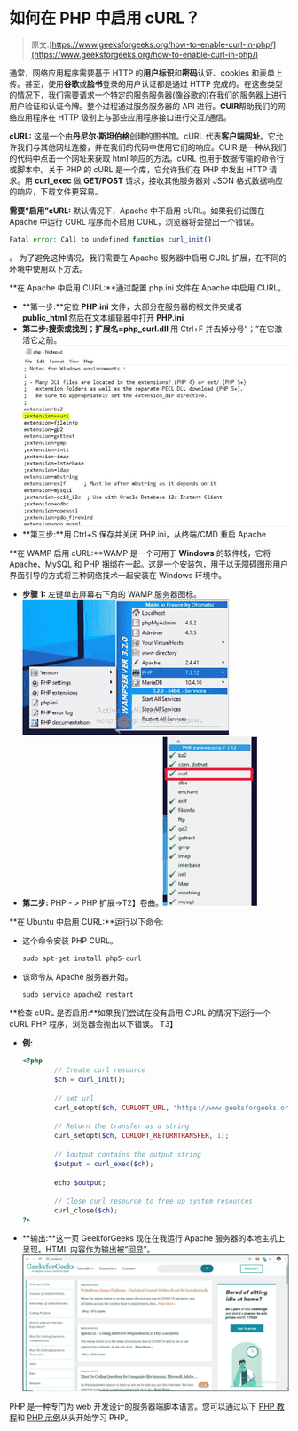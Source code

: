 # 如何在 PHP 中启用 cURL？

> 原文:[https://www.geeksforgeeks.org/how-to-enable-curl-in-php/](https://www.geeksforgeeks.org/how-to-enable-curl-in-php/)

通常，网络应用程序需要基于 HTTP 的**用户标识**和**密码**认证、cookies 和表单上传。甚至，使用**谷歌**或**脸书**登录的用户认证都是通过 HTTP 完成的。在这些类型的情况下，我们需要请求一个特定的服务服务器(像谷歌的)在我们的服务器上进行用户验证和认证令牌。整个过程通过服务服务器的 API 进行。**CUlR**帮助我们的网络应用程序在 HTTP 级别上与那些应用程序接口进行交互/通信。

**cURL:** 这是一个由**丹尼尔·斯坦伯格**创建的图书馆。cURL 代表**客户端网址**。它允许我们与其他网址连接，并在我们的代码中使用它们的响应。CUlR 是一种从我们的代码中点击一个网址来获取 html 响应的方法。cURL 也用于数据传输的命令行或脚本中。关于 PHP 的 cURL 是一个库，它允许我们在 PHP 中发出 HTTP 请求。用 **curl_exec** 做 **GET/POST** 请求，接收其他服务器对 JSON 格式数据响应的响应，下载文件更容易。

**需要“启用”cURL:** 默认情况下，Apache 中不启用 cURL。如果我们试图在 Apache 中运行 CURL 程序而不启用 CURL，浏览器将会抛出一个错误。

```php
Fatal error: Call to undefined function curl_init()
```

。
为了避免这种情况，我们需要在 Apache 服务器中启用 CURL 扩展，在不同的环境中使用以下方法。

**在 Apache 中启用 CURL:**通过配置 php.ini 文件在 Apache 中启用 CURL。

*   **第一步:**定位 **PHP.ini** 文件，大部分在服务器的根文件夹或者 **public_html** 然后在文本编辑器中打开 **PHP.ini**
*   **第二步:**搜索或找到**；扩展名=php_curl.dll** 用 Ctrl+F 并去掉分号“；”在它激活它之前。![](img/e65edee623e97469ceaf429136ad0450.png)
*   **第三步:**用 Ctrl+S 保存并关闭 PHP.ini，从终端/CMD 重启 Apache

**在 WAMP 启用 cURL:**WAMP 是一个可用于 **Windows** 的软件栈，它将 Apache、MySQL 和 PHP 捆绑在一起。这是一个安装包，用于以无障碍图形用户界面引导的方式将三种网络技术一起安装在 Windows 环境中。

*   **步骤 1:** 左键单击屏幕右下角的 WAMP 服务器图标。![](img/1b64917c6044a8e675740a000b3f7629.png)
*   **第二步:** PHP - > PHP 扩展->T2】卷曲。![](img/fa128a39ab9b7d4dcc971e88ab3eacbf.png)

**在 Ubuntu 中启用 CURL:**运行以下命令:

*   这个命令安装 PHP CURL。

    ```php
    sudo apt-get install php5-curl
    ```

*   该命令从 Apache 服务器开始。

    ```php
    sudo service apache2 restart
    ```

**检查 cURL 是否启用:**如果我们尝试在没有启用 CURL 的情况下运行一个 cURL PHP 程序，浏览器会抛出以下错误。
T3】

*   **例:**

    ```php
    <?php
            // Create curl resource
            $ch = curl_init();

            // set url
            curl_setopt($ch, CURLOPT_URL, "https://www.geeksforgeeks.org/");

            // Return the transfer as a string
            curl_setopt($ch, CURLOPT_RETURNTRANSFER, 1);

            // $output contains the output string
            $output = curl_exec($ch);

            echo $output;

            // Close curl resource to free up system resources
            curl_close($ch);     
    ?>
    ```

*   **输出:**这一页 GeekforGeeks 现在在我运行 Apache 服务器的本地主机上呈现。HTML 内容作为输出被“回显”。![](img/1eb2dc1978402b69f6ca9a44ba2024a4.png)

PHP 是一种专门为 web 开发设计的服务器端脚本语言。您可以通过以下 [PHP 教程](https://www.geeksforgeeks.org/php-tutorials/)和 [PHP 示例](https://www.geeksforgeeks.org/php-examples/)从头开始学习 PHP。